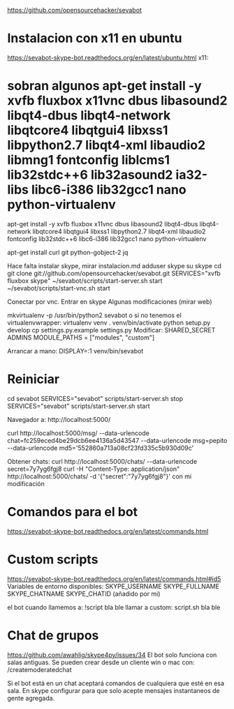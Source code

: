https://github.com/opensourcehacker/sevabot

# Instalacion con x11 en ubuntu
https://sevabot-skype-bot.readthedocs.org/en/latest/ubuntu.html
x11:
# sobran algunos apt-get install -y xvfb fluxbox x11vnc dbus libasound2 libqt4-dbus libqt4-network libqtcore4 libqtgui4 libxss1 libpython2.7 libqt4-xml libaudio2 libmng1 fontconfig liblcms1 lib32stdc++6 lib32asound2 ia32-libs libc6-i386 lib32gcc1 nano python-virtualenv
apt-get install -y xvfb fluxbox x11vnc dbus libasound2 libqt4-dbus libqt4-network libqtcore4 libqtgui4 libxss1 libpython2.7 libqt4-xml libaudio2 fontconfig lib32stdc++6 libc6-i386 lib32gcc1 nano python-virtualenv


apt-get install curl git python-gobject-2 jq

Hace falta instalar skype, mirar instalacion.md
adduser skype
su skype
cd
git clone git://github.com/opensourcehacker/sevabot.git
SERVICES="xvfb fluxbox skype" ~/sevabot/scripts/start-server.sh start
~/sevabot/scripts/start-vnc.sh start

Conectar por vnc.
Entrar en skype
Algunas modificaciones (mirar web)

mkvirtualenv -p /usr/bin/python2 sevabot
o si no tenemos el virtualenvwrapper:
  virtualenv venv
  . venv/bin/activate
python setup.py develop
cp settings.py.example settings.py
Modificar:
  SHARED_SECRET
  ADMINS
  MODULE_PATHS = ["modules", "custom"]


Arrancar a mano:
DISPLAY=:1 venv/bin/sevabot

# Reiniciar
cd sevabot
SERVICES="sevabot" scripts/start-server.sh stop
SERVICES="sevabot" scripts/start-server.sh start



Navegador a: http://localhost:5000/

curl http://localhost:5000/msg/ --data-urlencode chat=fc259eced4be29dcb6ee4136a5d43547 --data-urlencode msg=pepito --data-urlencode md5='552860a713a08cf23fd335c5b930d09c'

Obtener chats:
curl http://localhost:5000/chats/ --data-urlencode secret=7y7yg6fgj8 
curl -H "Content-Type: application/json" http://localhost:5000/chats/ -d '{"secret":"7y7yg6fgj8"}'
  con mi modificación

# Comandos para el bot
https://sevabot-skype-bot.readthedocs.org/en/latest/commands.html

# Custom scripts
https://sevabot-skype-bot.readthedocs.org/en/latest/commands.html#id5
Variables de entorno disponibles:
SKYPE_USERNAME
SKYPE_FULLNAME
SKYPE_CHATNAME
SKYPE_CHATID (añadido por mi)


el bot cuando llamemos a: !script bla ble
llamar a custom:
script.sh bla ble

# Chat de grupos
https://github.com/awahlig/skype4py/issues/34
El bot solo funciona con salas antiguas.
Se pueden crear desde un cliente win o mac con: /createmoderatedchat

Si el bot está en un chat aceptará comandos de cualquiera que esté en esa sala.
En skype configurar para que solo acepte mensajes instantaneos de gente agregada.
